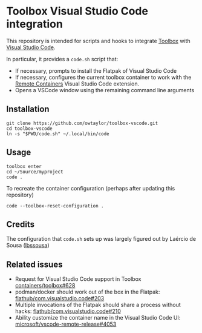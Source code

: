 Toolbox Visual Studio Code integration
======================================

This repository is intended for scripts and hooks to integrate [Toolbox](https://github.com/containers/toolbox) with [Visual Studio Code](https://code.visualstudio.com).

In particular, it provides a `code.sh` script that:
 * If necessary, prompts to install the Flatpak of Visual Studio Code
 * If necessary, configures the current toolbox container to work with the [Remote Containers](https://marketplace.visualstudio.com/items?itemName=ms-vscode-remote.remote-containers) Visual Studio Code extension.
 * Opens a VSCode window using the remaining command line arguments

Installation
------------

```
git clone https://github.com/owtaylor/toolbox-vscode.git
cd toolbox-vscode
ln -s "$PWD/code.sh" ~/.local/bin/code
```

Usage
-----

```
toolbox enter
cd ~/Source/myproject
code .
```

To recreate the container configuration (perhaps after updating this repository)

```
code --toolbox-reset-configuration .
```

Credits
-------
The configuration that `code.sh` sets up was largely figured out by Laércio de Sousa ([lbssousa](https://github.com/lbssousa))

Related issues
-----
* Request for Visual Studio Code support in Toolbox [containers/toolbox#628](https://github.com/containers/toolbox/issues/628)
* podman/docker should work out of the box in the Flatpak: [flathub/com.visualstudio.code#203](https://github.com/flathub/com.visualstudio.code/issues/203)
* Multiple invocations of the Flatpak should share a process without hacks: [flathub/com.visualstudio.code#210](https://github.com/flathub/com.visualstudio.code/issues/210)
* Ability customize the container name in the Visual Studio Code UI: [microsoft/vscode-remote-release#4053](https://github.com/microsoft/vscode-remote-release/issues/4053)
